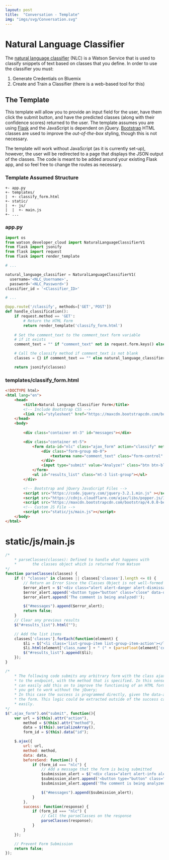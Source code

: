 ```yaml
---
layout: post
title:  "Conversation - Template"
img: "imgs/svg/Conversation.svg"
---
```

# Natural Language Classifier
The [natural language classifier](https://console.bluemix.net/docs/services/natural-language-classifier/getting-started.html) (NLC) is a Watson Service that is used to classify snippets of text based on classes that you define. In order to use the classifier you must:

1. Generate Credentials on Bluemix
2. Create and Train a Classifier (there is a web-based tool for this)

## The Template
This template will allow you to provide an input field for the user, have them click the submit button, and have the predicted classes (along with their confidence scores) returned to the user. The template assumes you are using [Flask](http://flask.pocoo.org/) and the JavaScript is dependent on jQuery. [Bootstrap](http://getbootstrap.com/) HTML classes are used to improve the *out-of-the-box* styling, though this is not necessary.

The template will work without JavaScript (as it is currently set-up), however, the user will be redirected to a page that displays the JSON output of the classes. The code is meant to be added around your existing Flask app, and so feel free to change the routes as necessary.

### Template Assumed Structure
~~~
+- app.py
+- templates/ 
|  +- classify_form.html 
+- static/ 
|  +- js/ 
|  |  +- main.js 
+- ... 
~~~

### app.py
~~~python
import os
from watson_developer_cloud import NaturalLanguageClassifierV1
from flask import jsonify
from flask import request
from flask import render_template

# ... 

natural_language_classifier = NaturalLanguageClassifierV1(
  username='<NLC_Username>',
  password='<NLC_Password>')
classifier_id = '<Classifier_ID>'

# ...

@app.route('/classify', methods=['GET','POST'])
def handle_classification():
    if request.method == 'GET':
        # Return the HTML Form
        return render_template('classify_form.html')
    
    # Set the comment_text to the comment_text form variable 
    # if it exists
    comment_text = "" if "comment_text" not in request.form.keys() else request.form['comment_text']

    # Call the classify method if comment_text is not blank
    classes = {} if comment_text == "" else natural_language_classifier.classify(classifier_id, comment_text)

    return jsonify(classes)
~~~

### templates/classify_form.html
~~~html
<!DOCTYPE html>
<html lang="en">
    <head>
        <title>Natural Language Classifier Form</title>
        <!-- Include Bootstrap CSS -->
        <link rel="stylesheet" href="https://maxcdn.bootstrapcdn.com/bootstrap/4.0.0-beta/css/bootstrap.min.css" integrity="sha384-/Y6pD6FV/Vv2HJnA6t+vslU6fwYXjCFtcEpHbNJ0lyAFsXTsjBbfaDjzALeQsN6M" crossorigin="anonymous">        
    </head>
    <body>
        
        <div class="container mt-3" id="messages"></div>

        <div class="container mt-5">
            <form data-id="nlc" class="ajax_form" action="classify" method="POST">
                <div class="form-group mb-0">
                    <textarea name="comment_text" class="form-control" placeholder="Comment to Analyze..."></textarea>
                </div>
                <input type="submit" value="Analyze!" class="btn btn-block btn-primary">
            </form>
            <ul id="results_list" class="mt-3 list-group"></ul>
        </div>

        <!-- Bootstrap and jQuery JavaScript Files -->
        <script src="https://code.jquery.com/jquery-3.2.1.min.js" ></script>
        <script src="https://cdnjs.cloudflare.com/ajax/libs/popper.js/1.11.0/umd/popper.min.js" integrity="sha384-b/U6ypiBEHpOf/4+1nzFpr53nxSS+GLCkfwBdFNTxtclqqenISfwAzpKaMNFNmj4" crossorigin="anonymous"></script>
        <script src="https://maxcdn.bootstrapcdn.com/bootstrap/4.0.0-beta/js/bootstrap.min.js" integrity="sha384-h0AbiXch4ZDo7tp9hKZ4TsHbi047NrKGLO3SEJAg45jXxnGIfYzk4Si90RDIqNm1" crossorigin="anonymous"></script>
        <!-- Custom JS File -->
        <script src="static/js/main.js"></script>
    </body>
</html>
~~~

# static/js/main.js
~~~javascript
/* 
    * parseClasses(classes): Defined to handle what happens with
    *       the classes object which is returned from Watson
*/
function parseClasses(classes) {
    if (! "classes" in classes || classes['classes'].length <= 0) {
        // Return an Error Since the Classes Object is not well-formed
        $error_alert = $('<div class="alert alert-danger alert-dismissable fade show" role="alert" />');
        $error_alert.append('<button type="button" class="close" data-dismiss="alert" aria-label="Close"><span aria-hidden="true">&times;</span></button>');
        $error_alert.append('The comment is being analyzed!');

        $("#messages").append($error_alert);
        return false;
    }
    // Clear any previous results
    $("#results_list").html("");

    // Add the list items
    classes['classes'].forEach(function(element) {
        $li = $("<li class='list-group-item list-group-item-action'></li>");
        $li.html(element['class_name'] + " (" + (parseFloat(element['confidence'])*100).toFixed(2) + "%)");
        $("#results_list").append($li);
    });
}

/* 
    * The following code submits any arbitrary form with the class ajax_form
    * to the endpoint, with the method that is specified. In this sense, you 
    * can easily add this on to improve the functioning of an HTML form that 
    * you get to work without the jQuery;
    * In this case the success is programmed directly, given the data-attribute of
    * the form. This logic could be extracted outside of the success call relatively
    * easily.
*/ 
$(".ajax_form").on("submit", function(){
    var url = $(this).attr("action"),
        method = $(this).attr("method"),
        data = $(this).serializeArray(),
        form_id = $(this).data("id");

    $.ajax({
        url: url,
        method: method,
        data: data,
        beforeSend: function() {
            if (form_id === "nlc") {
                // Add a message that the form is being submitted
                $submission_alert = $('<div class="alert alert-info alert-dismissable fade show" role="alert" />');
                $submission_alert.append('<button type="button" class="close" data-dismiss="alert" aria-label="Close"><span aria-hidden="true">&times;</span></button>');
                $submission_alert.append('The comment is being analyzed!');

                $("#messages").append($submission_alert);
            }
        },
        success: function(response) {
            if (form_id === "nlc") {
                // Call the parseClasses on the response
                parseClasses(response);
            }
        }
    });

    // Prevent Form Submission
    return false;
});
~~~